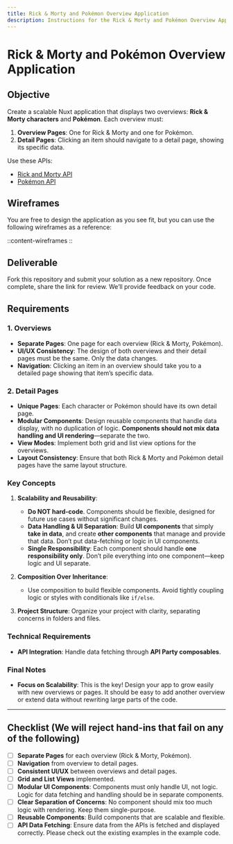 ```yaml
---
title: Rick & Morty and Pokémon Overview Application
description: Instructions for the Rick & Morty and Pokémon Overview Application assignment
---
```


# Rick & Morty and Pokémon Overview Application

## Objective

Create a scalable Nuxt application that displays two overviews: **Rick & Morty characters** and **Pokémon**. Each overview must:

1. **Overview Pages**: One for Rick & Morty and one for Pokémon.
2. **Detail Pages**: Clicking an item should navigate to a detail page, showing its specific data.

Use these APIs:

- [Rick and Morty API](https://rickandmortyapi.com/documentation)
- [Pokémon API](https://pokeapi.co/docs/v2)

## Wireframes

You are free to design the application as you see fit, but you can use the following wireframes as a reference:

::content-wireframes
::

## Deliverable

Fork this repository and submit your solution as a new repository. Once complete, share the link for review. We’ll provide feedback on your code.

## Requirements

### 1. Overviews

- **Separate Pages**: One page for each overview (Rick & Morty, Pokémon).
- **UI/UX Consistency**: The design of both overviews and their detail pages must be the same. Only the data changes.
- **Navigation**: Clicking an item in an overview should take you to a detailed page showing that item’s specific data.

### 2. Detail Pages

- **Unique Pages**: Each character or Pokémon should have its own detail page.
- **Modular Components**: Design reusable components that handle data display, with no duplication of logic. **Components should not mix data handling and UI rendering**—separate the two.
- **View Modes**: Implement both grid and list view options for the overviews.
- **Layout Consistency**: Ensure that both Rick & Morty and Pokémon detail pages have the same layout structure.

### Key Concepts

1. **Scalability and Reusability**:

   - **Do NOT hard-code**. Components should be flexible, designed for future use cases without significant changes.
   - **Data Handling & UI Separation**: Build **UI components** that simply **take in data**, and create **other components** that manage and provide that data. Don’t put data-fetching or logic in UI components.
   - **Single Responsibility**: Each component should handle **one responsibility only**. Don’t pile everything into one component—keep logic and UI separate.

2. **Composition Over Inheritance**:

   - Use composition to build flexible components. Avoid tightly coupling logic or styles with conditionals like `if/else`.

3. **Project Structure**: Organize your project with clarity, separating concerns in folders and files.

### Technical Requirements

- **API Integration**: Handle data fetching through **API Party composables**.

### Final Notes

- **Focus on Scalability**: This is the key! Design your app to grow easily with new overviews or pages. It should be easy to add another overview or extend data without rewriting large parts of the code.

---

## Checklist (We will reject hand-ins that fail on any of the following)

- [ ] **Separate Pages** for each overview (Rick & Morty, Pokémon).
- [ ] **Navigation** from overview to detail pages.
- [ ] **Consistent UI/UX** between overviews and detail pages.
- [ ] **Grid and List Views** implemented.
- [ ] **Modular UI Components**: Components must only handle UI, not logic. Logic for data fetching and handling should be in separate components.
- [ ] **Clear Separation of Concerns**: No component should mix too much logic with rendering. Keep them single-purpose.
- [ ] **Reusable Components**: Build components that are scalable and flexible.
- [ ] **API Data Fetching**: Ensure data from the APIs is fetched and displayed correctly. Please check out the existing examples in the example code.
